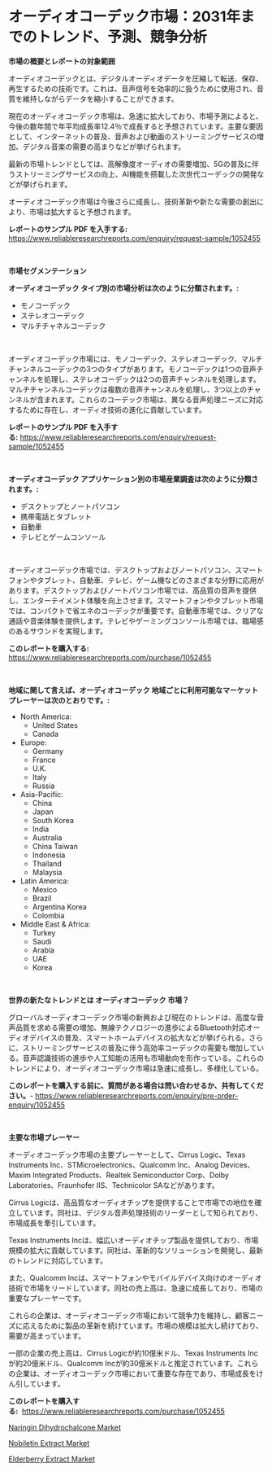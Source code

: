 <p><h1>オーディオコーデック市場：2031年までのトレンド、予測、競争分析</h1></p><p><strong>市場の概要とレポートの対象範囲</strong></p>
<p><p>オーディオコーデックとは、デジタルオーディオデータを圧縮して転送、保存、再生するための技術です。これは、音声信号を効率的に扱うために使用され、音質を維持しながらデータを縮小することができます。</p><p>現在のオーディオコーデック市場は、急速に拡大しており、市場予測によると、今後の数年間で年平均成長率12.4％で成長すると予想されています。主要な要因として、インターネットの普及、音声および動画のストリーミングサービスの増加、デジタル音楽の需要の高まりなどが挙げられます。</p><p>最新の市場トレンドとしては、高解像度オーディオの需要増加、5Gの普及に伴うストリーミングサービスの向上、AI機能を搭載した次世代コーデックの開発などが挙げられます。</p><p>オーディオコーデック市場は今後さらに成長し、技術革新や新たな需要の創出により、市場は拡大すると予想されます。</p></p>
<p><strong>レポートのサンプル PDF を入手する:</strong> <a href="https://www.reliableresearchreports.com/enquiry/request-sample/1052455">https://www.reliableresearchreports.com/enquiry/request-sample/1052455</a></p>
<p>&nbsp;</p>
<p><strong>市場セグメンテーション</strong></p>
<p><strong>オーディオコーデック タイプ別の市場分析は次のように分類されます。:</strong></p>
<p><ul><li>モノコーデック</li><li>ステレオコーデック</li><li>マルチチャネルコーデック</li></ul></p>
<p>&nbsp;</p>
<p><p>オーディオコーデック市場には、モノコーデック、ステレオコーデック、マルチチャンネルコーデックの3つのタイプがあります。モノコーデックは1つの音声チャンネルを処理し、ステレオコーデックは2つの音声チャンネルを処理します。マルチチャンネルコーデックは複数の音声チャンネルを処理し、3つ以上のチャンネルが含まれます。これらのコーデック市場は、異なる音声処理ニーズに対応するために存在し、オーディオ技術の進化に貢献しています。</p></p>
<p><strong>レポートのサンプル PDF を入手する:</strong>&nbsp;<a href="https://www.reliableresearchreports.com/enquiry/request-sample/1052455">https://www.reliableresearchreports.com/enquiry/request-sample/1052455</a></p>
<p>&nbsp;</p>
<p><strong> オーディオコーデック アプリケーション別の市場産業調査は次のように分類されます。:</strong></p>
<p><ul><li>デスクトップとノートパソコン</li><li>携帯電話とタブレット</li><li>自動車</li><li>テレビとゲームコンソール</li></ul></p>
<p>&nbsp;</p>
<p><p>オーディオコーデック市場では、デスクトップおよびノートパソコン、スマートフォンやタブレット、自動車、テレビ、ゲーム機などのさまざまな分野に応用があります。デスクトップおよびノートパソコン市場では、高品質の音声を提供し、エンターテイメント体験を向上させます。スマートフォンやタブレット市場では、コンパクトで省エネのコーデックが重要です。自動車市場では、クリアな通話や音楽体験を提供します。テレビやゲーミングコンソール市場では、臨場感のあるサウンドを実現します。</p></p>
<p><strong>このレポートを購入する:</strong>&nbsp; <a href="https://www.reliableresearchreports.com/purchase/1052455">https://www.reliableresearchreports.com/purchase/1052455</a></p>
<p>&nbsp;</p>
<p><strong>地域に関して言えば、オーディオコーデック 地域ごとに利用可能なマーケットプレーヤーは次のとおりです。:</strong></p>
<p><ul>
    <li>
        North America:
        <ul>
            <li>United States</li>
            <li>Canada</li>
        </ul>
    </li>
    <li>
        Europe:
        <ul>
            <li>Germany</li>
            <li>France</li>
            <li>U.K.</li>
            <li>Italy</li>
            <li>Russia</li>
        </ul>
    </li>
    <li>
        Asia-Pacific:
        <ul>
            <li>China</li>
            <li>Japan</li>
            <li>South Korea</li>
            <li>India</li>
            <li>Australia</li>
            <li>China Taiwan</li>
            <li>Indonesia</li>
            <li>Thailand</li>
            <li>Malaysia</li>
        </ul>
    </li>
    <li>
        Latin America:
        <ul>
            <li>Mexico</li>
            <li>Brazil</li>
            <li>Argentina Korea</li>
            <li>Colombia</li>
        </ul>
    </li>
    <li>
        Middle East & Africa:
        <ul>
            <li>Turkey</li>
            <li>Saudi</li>
            <li>Arabia</li>
            <li>UAE</li>
            <li>Korea</li>
        </ul>
    </li>
    </ul></p>
<p>&nbsp;</p>
<p><strong>世界の新たなトレンドとは オーディオコーデック 市場？</strong></p>
<p><p>グローバルオーディオコーデック市場の新興および現在のトレンドは、高度な音声品質を求める需要の増加、無線テクノロジーの進歩によるBluetooth対応オーディオデバイスの普及、スマートホームデバイスの拡大などが挙げられる。さらに、ストリーミングサービスの普及に伴う高効率コーデックの需要も増加している。音声認識技術の進歩や人工知能の活用も市場動向を形作っている。これらのトレンドにより、オーディオコーデック市場は急速に成長し、多様化している。</p></p>
<p><strong>このレポートを購入する前に、質問がある場合は問い合わせるか、共有してください。</strong>- <a href="https://www.reliableresearchreports.com/enquiry/pre-order-enquiry/1052455">https://www.reliableresearchreports.com/enquiry/pre-order-enquiry/1052455</a></p>
<p>&nbsp;</p>
<p><strong>主要な市場プレーヤー</strong></p>
<p><p>オーディオコーデック市場の主要プレーヤーとして、Cirrus Logic、Texas Instruments Inc、STMicroelectronics、Qualcomm Inc、Analog Devices、Maxim Integrated Products、Realtek Semiconductor Corp、Dolby Laboratories、Fraunhofer IIS、Technicolor SAなどがあります。</p><p>Cirrus Logicは、高品質なオーディオチップを提供することで市場での地位を確立しています。同社は、デジタル音声処理技術のリーダーとして知られており、市場成長を牽引しています。</p><p>Texas Instruments Incは、幅広いオーディオチップ製品を提供しており、市場規模の拡大に貢献しています。同社は、革新的なソリューションを開発し、最新のトレンドに対応しています。</p><p>また、Qualcomm Incは、スマートフォンやモバイルデバイス向けのオーディオ技術で市場をリードしています。同社の売上高は、急速に成長しており、市場の重要なプレーヤーです。</p><p>これらの企業は、オーディオコーデック市場において競争力を維持し、顧客ニーズに応えるために製品の革新を続けています。市場の規模は拡大し続けており、需要が高まっています。</p><p>一部の企業の売上高は、Cirrus Logicが約10億米ドル、Texas Instruments Incが約20億米ドル、Qualcomm Incが約30億米ドルと推定されています。これらの企業は、オーディオコーデック市場において重要な存在であり、市場成長をけん引しています。</p></p>
<p><strong>このレポートを購入する:</strong>&nbsp;&nbsp;<a href="https://www.reliableresearchreports.com/purchase/1052455">https://www.reliableresearchreports.com/purchase/1052455</a></p>
<p><p><a href="https://github.com/pgtimber/Market-Research-Report-List-1/blob/main/naringin-dihydrochalcone-market.md">Naringin Dihydrochalcone Market</a></p><p><a href="https://github.com/arionmp/Market-Research-Report-List-2/blob/main/nobiletin-extract-market.md">Nobiletin Extract Market</a></p><p><a href="https://github.com/markusgodoy/Market-Research-Report-List-2/blob/main/elderberry-extract-market.md">Elderberry Extract Market</a></p></p>